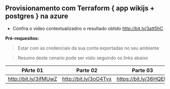 ## Provisionamento com Terraform { app wikijs + postgres } na azure 
  - Confira o video contextualizadno o resultado obtido http://bit.ly/3att5hC
  
  __Pré-requesitos:__
> Estar com as credenciais da sua conta exportadas no seu ambiente

> Resumo deste cenario pode ser visto seguindo os links abaixo

PArte 01 | Parte 02 | Parte 03
------------ | ------------- | -------------
 http://bit.ly/3jfMUwZ | http://bit.ly/3oO4Tvx | https://bit.ly/36HQElT
